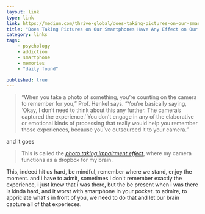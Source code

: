 ```yaml
---
layout: link
type: link
link: https://medium.com/thrive-global/does-taking-pictures-on-our-smartphones-have-any-effect-on-our-memory-1a9ee03adbf8
title: "Does Taking Pictures on Our Smartphones Have Any Effect on Our Memory?"
category: links
tags: 
    - psychology
    - addiction
    - smartphone
    - memories
    - "daily found"

published: true
---
```


> “When you take a photo of something, you’re counting on the camera to remember for you,” Prof. Henkel says. “You’re basically saying, ‘Okay, I don’t need to think about this any further. The camera’s captured the experience.’ You don’t engage in any of the elaborative or emotional kinds of processing that really would help you remember those experiences, because you’ve outsourced it to your camera.”

and it goes

> This is called the *[photo taking impairment effect](http://journals.sagepub.com/doi/abs/10.1177/0956797613504438)*, where my camera functions as a dropbox for my brain.

This, indeed hit us hard, be mindful, remember where we stand, enjoy the moment. and i have to admit, sometimes i don't remember exactly the experience, i just knew that i was there, but the be present when i was there is kinda hard, and it worst with smartphone in your pocket. to admire, to appriciate what's in front of you, we need to do that and let our brain capture all of that experieces.

